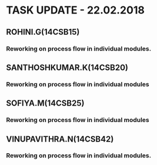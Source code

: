 # TASK UPDATE - 22.02.2018
## ROHINI.G(14CSB15)
### Reworking on process flow in individual modules.
## SANTHOSHKUMAR.K(14CSB20)
### Reworking on process flow in individual modules
## SOFIYA.M(14CSB25)
### Reworking on process flow in individual modules
## VINUPAVITHRA.N(14CSB42)
### Reworking on process flow in individual modules. 
